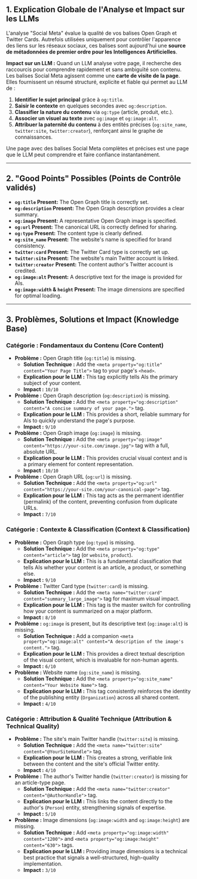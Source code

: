 ## 1. Explication Globale de l'Analyse et Impact sur les LLMs

L'analyse "Social Meta" évalue la qualité de vos balises Open Graph et Twitter Cards. Autrefois utilisées uniquement pour contrôler l'apparence des liens sur les réseaux sociaux, ces balises sont aujourd'hui une **source de métadonnées de premier ordre pour les Intelligences Artificielles**.

**Impact sur un LLM :**
Quand un LLM analyse votre page, il recherche des raccourcis pour comprendre rapidement et sans ambiguïté son contenu. Les balises Social Meta agissent comme une **carte de visite de la page**. Elles fournissent un résumé structuré, explicite et fiable qui permet au LLM de :
1.  **Identifier le sujet principal** grâce à `og:title`.
2.  **Saisir le contexte** en quelques secondes avec `og:description`.
3.  **Classifier la nature du contenu** via `og:type` (article, produit, etc.).
4.  **Associer un visuel au texte** avec `og:image` et `og:image:alt`.
5.  **Attribuer la paternité du contenu** à des entités précises (`og:site_name`, `twitter:site`, `twitter:creator`), renforçant ainsi le graphe de connaissances.

Une page avec des balises Social Meta complètes et précises est une page que le LLM peut comprendre et faire confiance instantanément.

---

## 2. "Good Points" Possibles (Points de Contrôle validés)

*   **`og:title` Present:** The Open Graph title is correctly set.
*   **`og:description` Present:** The Open Graph description provides a clear summary.
*   **`og:image` Present:** A representative Open Graph image is specified.
*   **`og:url` Present:** The canonical URL is correctly defined for sharing.
*   **`og:type` Present:** The content type is clearly defined.
*   **`og:site_name` Present:** The website's name is specified for brand consistency.
*   **`twitter:card` Present:** The Twitter Card type is correctly set up.
*   **`twitter:site` Present:** The website's main Twitter account is linked.
*   **`twitter:creator` Present:** The content author's Twitter account is credited.
*   **`og:image:alt` Present:** A descriptive text for the image is provided for AIs.
*   **`og:image:width` & `height` Present:** The image dimensions are specified for optimal loading.

---

## 3. Problèmes, Solutions et Impact (Knowledge Base)

### Catégorie : Fondamentaux du Contenu (Core Content)

*   **Problème :** Open Graph title (`og:title`) is missing.
    *   **Solution Technique :** Add the `<meta property="og:title" content="Your Page Title">` tag to your page's `<head>`.
    *   **Explication pour le LLM :** This tag explicitly tells AIs the primary subject of your content.
    *   **Impact :** `10/10`
*   **Problème :** Open Graph description (`og:description`) is missing.
    *   **Solution Technique :** Add the `<meta property="og:description" content="A concise summary of your page.">` tag.
    *   **Explication pour le LLM :** This provides a short, reliable summary for AIs to quickly understand the page's purpose.
    *   **Impact :** `9/10`
*   **Problème :** Open Graph image (`og:image`) is missing.
    *   **Solution Technique :** Add the `<meta property="og:image" content="https://your-site.com/image.jpg">` tag with a full, absolute URL.
    *   **Explication pour le LLM :** This provides crucial visual context and is a primary element for content representation.
    *   **Impact :** `10/10`
*   **Problème :** Open Graph URL (`og:url`) is missing.
    *   **Solution Technique :** Add the `<meta property="og:url" content="https://your-site.com/your-canonical-page">` tag.
    *   **Explication pour le LLM :** This tag acts as the permanent identifier (permalink) of the content, preventing confusion from duplicate URLs.
    *   **Impact :** `7/10`

### Catégorie : Contexte & Classification (Context & Classification)

*   **Problème :** Open Graph type (`og:type`) is missing.
    *   **Solution Technique :** Add the `<meta property="og:type" content="article">` tag (or `website`, `product`).
    *   **Explication pour le LLM :** This is a fundamental classification that tells AIs whether your content is an article, a product, or something else.
    *   **Impact :** `9/10`
*   **Problème :** Twitter Card type (`twitter:card`) is missing.
    *   **Solution Technique :** Add the `<meta name="twitter:card" content="summary_large_image">` tag for maximum visual impact.
    *   **Explication pour le LLM :** This tag is the master switch for controlling how your content is summarized on a major platform.
    *   **Impact :** `8/10`
*   **Problème :** `og:image` is present, but its descriptive text (`og:image:alt`) is missing.
    *   **Solution Technique :** Add a companion `<meta property="og:image:alt" content="A description of the image's content.">` tag.
    *   **Explication pour le LLM :** This provides a direct textual description of the visual content, which is invaluable for non-human agents.
    *   **Impact :** `6/10`
*   **Problème :** Website name (`og:site_name`) is missing.
    *   **Solution Technique :** Add the `<meta property="og:site_name" content="Your Website Name">` tag.
    *   **Explication pour le LLM :** This tag consistently reinforces the identity of the publishing entity (`Organization`) across all shared content.
    *   **Impact :** `4/10`

### Catégorie : Attribution & Qualité Technique (Attribution & Technical Quality)

*   **Problème :** The site's main Twitter handle (`twitter:site`) is missing.
    *   **Solution Technique :** Add the `<meta name="twitter:site" content="@YourSiteHandle">` tag.
    *   **Explication pour le LLM :** This creates a strong, verifiable link between the content and the site's official Twitter entity.
    *   **Impact :** `4/10`
*   **Problème :** The author's Twitter handle (`twitter:creator`) is missing for an article-type page.
    *   **Solution Technique :** Add the `<meta name="twitter:creator" content="@AuthorHandle">` tag.
    *   **Explication pour le LLM :** This links the content directly to the author's (`Person`) entity, strengthening signals of expertise.
    *   **Impact :** `5/10`
*   **Problème :** Image dimensions (`og:image:width` and `og:image:height`) are missing.
    *   **Solution Technique :** Add `<meta property="og:image:width" content="1200">` and `<meta property="og:image:height" content="630">` tags.
    *   **Explication pour le LLM :** Providing image dimensions is a technical best practice that signals a well-structured, high-quality implementation.
    *   **Impact :** `3/10`